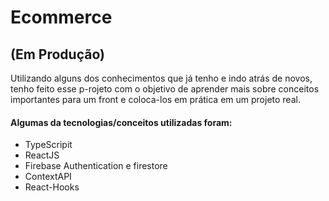 # Ecommerce
<h2>(Em Produção)</h2>

Utilizando alguns dos conhecimentos que já tenho e indo atrás de novos, tenho feito esse p-rojeto com o objetivo de aprender mais sobre conceitos importantes para um front e coloca-los em prática em um projeto real.
<h4>Algumas da tecnologias/conceitos utilizadas foram:</h4>
<ul>
<li>TypeScripit</li>
<li>ReactJS</li>
<li>Firebase Authentication e firestore</li>
<li> ContextAPI</li>
<li>React-Hooks</li>
</ul>

